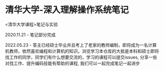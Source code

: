 # 清华大学-深入理解操作系统笔记
&lt;清华大学课程>笔记与实验

2020.11.21 - 笔记部分完成

2022.05.23 - 答主已经硕士毕业并且考上了老家的教师编制，即将成为一名计算机教师，依然喜欢编程和计算机的知识。浏览学习本仓库的大抵是本科和硕士即将找工作的同学，同学们有什么想要交流的，学习的课程可以提交issues, 分享一些对找工作、提升编码技能有帮助的课程, 我们可以一起完成笔记一起进步


